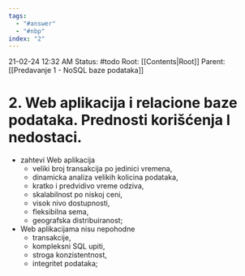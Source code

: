 ```yaml
---
tags:
  - "#answer"
  - "#nbp"
index: "2"
---
```

21-02-24  12:32 AM
Status: #todo 
Root: [[Contents|Root]]
Parent: [[Predavanje 1 - NoSQL baze podataka]]
# 2. Web aplikacija i relacione baze podataka. Prednosti korišćenja I nedostaci.

- zahtevi Web aplikacija
	- veliki broj transakcija po jedinici vremena, 
	- dinamicka analiza velikih kolicina podataka,
	- kratko i predvidivo vreme odziva,
	- skalabilnost po niskoj ceni,
	- visok nivo dostupnosti,
	- fleksibilna sema,
	- geografska distribuiranost;
- Web aplikacijama nisu nepohodne
	- transakcije,
	- kompleksni SQL upiti,
	- stroga konzistentnost,
	- integritet podataka;